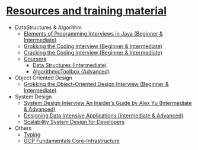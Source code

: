 # [Resources and training material](https://github.com/neerazz/DS-Algo-SD-Resources)

- DataStructures & Algorithm
  - [Elements of Programming Interviews in Java (Beginner & Intermediate)](https://github.com/neerazz/DS-Algo-SD-Resources/blob/master/Elements%20of%20Programming%20Interviews%20in%20Java.pdf)
  - [Grokking the Coding Interview (Beginner & Intermediate)](https://github.com/neerazz/DS-Algo-SD-Resources/tree/master/Grokking%20the%20Coding%20Interview%20-%20Patterns%20for%20Coding%20Questions)
  - [Cracking the Coding Interview (Beginner & Intermediate)](https://github.com/neerazz/DS-Algo-SD-Resources/blob/master/Cracking%20the%20Coding%20Interview%2C%206th%20Edition%20189%20Programming%20Questions%20and%20Solutions.pdf)
  - [Coursera](https://github.com/neerazz/DS-Algo-SD-Resources/tree/master/Coursera)
    - [Data Structures (Intermediate)](https://github.com/neerazz/DS-Algo-SD-Resources/tree/master/Coursera/Data%20Structures)
    - [AlgorithmicToolbox (Advanced)](https://github.com/neerazz/DS-Algo-SD-Resources/tree/master/Coursera/AlgorithmicToolbox)
- Object Oriented Design
  - [Grokking the Object-Oriented Design Interview (Beginner & Intermediate)](https://github.com/neerazz/DS-Algo-SD-Resources/tree/master/Grokking%20the%20Object%20Oriented%20Design%20Interview)
- System Design 
  - [System Design Interview An Insider’s Guide by Alex Yu (Intermediate & Advanced)](https://github.com/neerazz/DS-Algo-SD-Resources/blob/master/System%20Design%20Interview%20An%20Insider%E2%80%99s%20Guide%20by%20Alex%20Yu.pdf)
  - [Designing Data Intensive Applications (Intermediate & Advanced)](https://github.com/neerazz/DS-Algo-SD-Resources/blob/master/Designing%20Data%20Intensive%20Applications.pdf)
  - [Scalability System Design for Developers](https://github.com/neerazz/DS-Algo-SD-Resources/tree/master/Scalability%20System%20Design%20for%20Developers)
- Others
  - [Typing](https://github.com/neerazz/DS-Algo-SD-Resources/blob/master/typing-finger-chart.png)
  - [GCP Fundamentals Core-Infrastructure](https://github.com/neerazz/DS-Algo-SD-Resources/tree/master/Coursera-Google-Cloud-Platform-Fundamentals-Core-Infrastructure-master)
